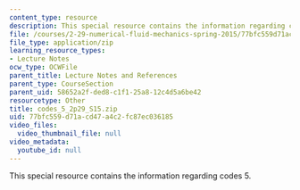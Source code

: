 ```yaml
---
content_type: resource
description: This special resource contains the information regarding codes 5.
file: /courses/2-29-numerical-fluid-mechanics-spring-2015/77bfc559d71acd47a4c2fc87ec036185_codes_5_2p29_S15.zip
file_type: application/zip
learning_resource_types:
- Lecture Notes
ocw_type: OCWFile
parent_title: Lecture Notes and References
parent_type: CourseSection
parent_uid: 58652a2f-ded8-c1f1-25a8-12c4d5a6be42
resourcetype: Other
title: codes_5_2p29_S15.zip
uid: 77bfc559-d71a-cd47-a4c2-fc87ec036185
video_files:
  video_thumbnail_file: null
video_metadata:
  youtube_id: null
---
```

This special resource contains the information regarding codes 5.

